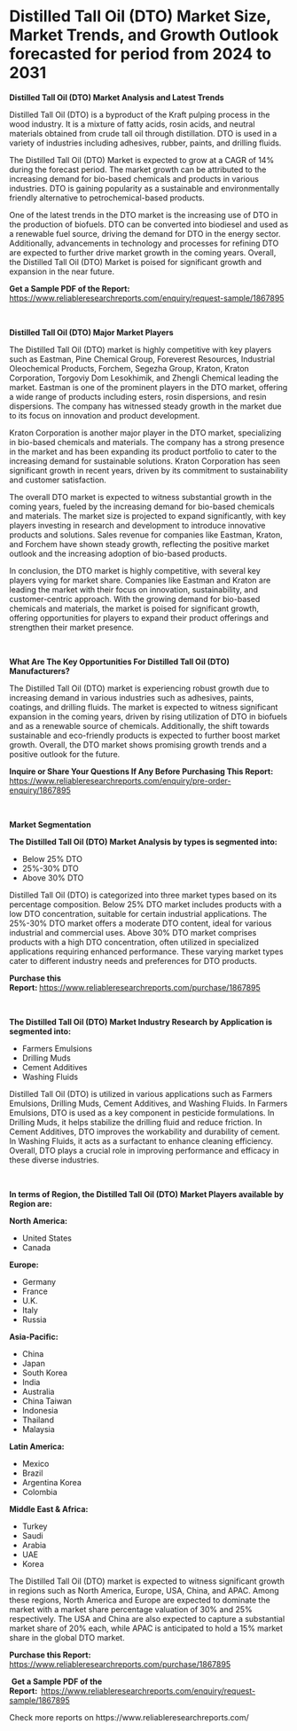 <p><h1>Distilled Tall Oil (DTO) Market Size, Market Trends, and Growth Outlook forecasted for period from 2024 to 2031</h1></p><p><strong>Distilled Tall Oil (DTO) Market Analysis and Latest Trends</strong></p>
<p><p>Distilled Tall Oil (DTO) is a byproduct of the Kraft pulping process in the wood industry. It is a mixture of fatty acids, rosin acids, and neutral materials obtained from crude tall oil through distillation. DTO is used in a variety of industries including adhesives, rubber, paints, and drilling fluids.</p><p>The Distilled Tall Oil (DTO) Market is expected to grow at a CAGR of 14% during the forecast period. The market growth can be attributed to the increasing demand for bio-based chemicals and products in various industries. DTO is gaining popularity as a sustainable and environmentally friendly alternative to petrochemical-based products.</p><p>One of the latest trends in the DTO market is the increasing use of DTO in the production of biofuels. DTO can be converted into biodiesel and used as a renewable fuel source, driving the demand for DTO in the energy sector. Additionally, advancements in technology and processes for refining DTO are expected to further drive market growth in the coming years. Overall, the Distilled Tall Oil (DTO) Market is poised for significant growth and expansion in the near future.</p></p>
<p><strong>Get a Sample PDF of the Report:&nbsp;</strong> <a href="https://www.reliableresearchreports.com/enquiry/request-sample/1867895">https://www.reliableresearchreports.com/enquiry/request-sample/1867895</a></p>
<p>&nbsp;</p>
<p><strong>Distilled Tall Oil (DTO) Major Market Players</strong></p>
<p><p>The Distilled Tall Oil (DTO) market is highly competitive with key players such as Eastman, Pine Chemical Group, Foreverest Resources, Industrial Oleochemical Products, Forchem, Segezha Group, Kraton, Kraton Corporation, Torgoviy Dom Lesokhimik, and Zhengli Chemical leading the market. Eastman is one of the prominent players in the DTO market, offering a wide range of products including esters, rosin dispersions, and resin dispersions. The company has witnessed steady growth in the market due to its focus on innovation and product development.</p><p>Kraton Corporation is another major player in the DTO market, specializing in bio-based chemicals and materials. The company has a strong presence in the market and has been expanding its product portfolio to cater to the increasing demand for sustainable solutions. Kraton Corporation has seen significant growth in recent years, driven by its commitment to sustainability and customer satisfaction.</p><p>The overall DTO market is expected to witness substantial growth in the coming years, fueled by the increasing demand for bio-based chemicals and materials. The market size is projected to expand significantly, with key players investing in research and development to introduce innovative products and solutions. Sales revenue for companies like Eastman, Kraton, and Forchem have shown steady growth, reflecting the positive market outlook and the increasing adoption of bio-based products.</p><p>In conclusion, the DTO market is highly competitive, with several key players vying for market share. Companies like Eastman and Kraton are leading the market with their focus on innovation, sustainability, and customer-centric approach. With the growing demand for bio-based chemicals and materials, the market is poised for significant growth, offering opportunities for players to expand their product offerings and strengthen their market presence.</p></p>
<p>&nbsp;</p>
<p><strong>What Are The Key Opportunities For Distilled Tall Oil (DTO) Manufacturers?</strong></p>
<p><p>The Distilled Tall Oil (DTO) market is experiencing robust growth due to increasing demand in various industries such as adhesives, paints, coatings, and drilling fluids. The market is expected to witness significant expansion in the coming years, driven by rising utilization of DTO in biofuels and as a renewable source of chemicals. Additionally, the shift towards sustainable and eco-friendly products is expected to further boost market growth. Overall, the DTO market shows promising growth trends and a positive outlook for the future.</p></p>
<p><strong>Inquire or Share Your Questions If Any Before Purchasing This Report:</strong> <a href="https://www.reliableresearchreports.com/enquiry/pre-order-enquiry/1867895">https://www.reliableresearchreports.com/enquiry/pre-order-enquiry/1867895</a></p>
<p>&nbsp;</p>
<p><strong>Market Segmentation</strong></p>
<p><strong>The Distilled Tall Oil (DTO) Market Analysis by types is segmented into:</strong></p>
<p><ul><li>Below 25% DTO</li><li>25%-30% DTO</li><li>Above 30% DTO</li></ul></p>
<p><p>Distilled Tall Oil (DTO) is categorized into three market types based on its percentage composition. Below 25% DTO market includes products with a low DTO concentration, suitable for certain industrial applications. The 25%-30% DTO market offers a moderate DTO content, ideal for various industrial and commercial uses. Above 30% DTO market comprises products with a high DTO concentration, often utilized in specialized applications requiring enhanced performance. These varying market types cater to different industry needs and preferences for DTO products.</p></p>
<p><strong>Purchase this Report:&nbsp;</strong><a href="https://www.reliableresearchreports.com/purchase/1867895">https://www.reliableresearchreports.com/purchase/1867895</a></p>
<p>&nbsp;</p>
<p><strong>The Distilled Tall Oil (DTO) Market Industry Research by Application is segmented into:</strong></p>
<p><ul><li>Farmers Emulsions</li><li>Drilling Muds</li><li>Cement Additives</li><li>Washing Fluids</li></ul></p>
<p><p>Distilled Tall Oil (DTO) is utilized in various applications such as Farmers Emulsions, Drilling Muds, Cement Additives, and Washing Fluids. In Farmers Emulsions, DTO is used as a key component in pesticide formulations. In Drilling Muds, it helps stabilize the drilling fluid and reduce friction. In Cement Additives, DTO improves the workability and durability of cement. In Washing Fluids, it acts as a surfactant to enhance cleaning efficiency. Overall, DTO plays a crucial role in improving performance and efficacy in these diverse industries.</p></p>
<p>&nbsp;</p>
<p><strong>In terms of Region, the Distilled Tall Oil (DTO) Market Players available by Region are:</strong></p>
<p>
    <p> <strong> North America: </strong>
        <ul>
            <li>United States</li>
            <li>Canada</li>
        </ul>
        </p> 
    <p> <strong> Europe: </strong>
        <ul>
            <li>Germany</li>
            <li>France</li>
            <li>U.K.</li>
            <li>Italy</li>
            <li>Russia</li>
        </ul>
        </p> 
    <p> <strong> Asia-Pacific: </strong>
        <ul>
            <li>China</li>
            <li>Japan</li>
            <li>South Korea</li>
            <li>India</li>
            <li>Australia</li>
            <li>China Taiwan</li>
            <li>Indonesia</li>
            <li>Thailand</li>
            <li>Malaysia</li>
        </ul>
        </p> 
    <p> <strong> Latin America: </strong>
        <ul>
            <li>Mexico</li>
            <li>Brazil</li>
            <li>Argentina Korea</li>
            <li>Colombia</li>
        </ul>
        </p> 
    <p> <strong> Middle East & Africa: </strong>
        <ul>
            <li>Turkey</li>
            <li>Saudi</li>
            <li>Arabia</li>
            <li>UAE</li>
            <li>Korea</li>
        </ul>
    </p>
    </p>
<p><p>The Distilled Tall Oil (DTO) market is expected to witness significant growth in regions such as North America, Europe, USA, China, and APAC. Among these regions, North America and Europe are expected to dominate the market with a market share percentage valuation of 30% and 25% respectively. The USA and China are also expected to capture a substantial market share of 20% each, while APAC is anticipated to hold a 15% market share in the global DTO market.</p></p>
<p><strong>Purchase this Report: </strong><a href="https://www.reliableresearchreports.com/purchase/1867895">https://www.reliableresearchreports.com/purchase/1867895</a></p>
<p>&nbsp;<strong>Get a Sample PDF of the Report:&nbsp;&nbsp;</strong><a href="https://www.reliableresearchreports.com/enquiry/request-sample/1867895">https://www.reliableresearchreports.com/enquiry/request-sample/1867895</a></p>
<p><strong></strong></p>
<p>Check more reports on https://www.reliableresearchreports.com/</p>